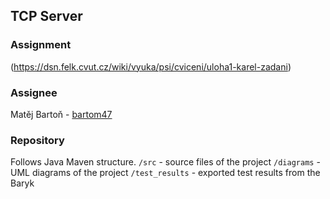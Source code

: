 ## TCP Server

### Assignment
(https://dsn.felk.cvut.cz/wiki/vyuka/psi/cviceni/uloha1-karel-zadani)

### Assignee
Matěj Bartoň - [bartom47](mailto:bartom47@fel.cvut.cz)

### Repository
Follows Java Maven structure.
`/src` - source files of the project
`/diagrams` - UML diagrams of the project
`/test_results` - exported test results from the Baryk